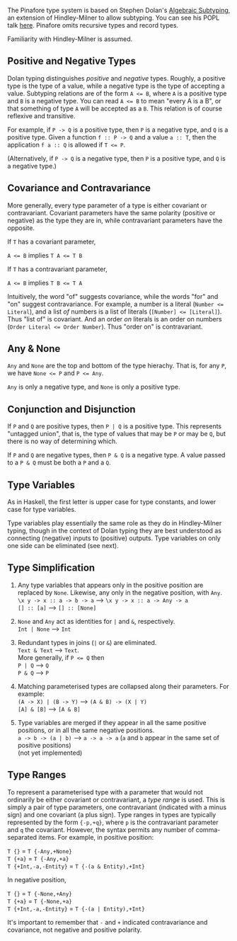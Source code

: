 The Pinafore type system is based on Stephen Dolan's [Algebraic Subtyping](https://www.cl.cam.ac.uk/~sd601/thesis.pdf), an extension of Hindley-Milner to allow subtyping.
You can see his POPL talk [here](https://www.youtube.com/watch?v=-P1ks4NPIyk).
Pinafore omits recursive types and record types.

Familiarity with Hindley-Milner is assumed.

## Positive and Negative Types

Dolan typing distinguishes *positive* and *negative* types.
Roughly, a positive type is the type of a value, while a negative type is the type of accepting a value.
Subtyping relations are of the form `A <= B`, where `A` is a positive type and `B` is a negative type.
You can read `A <= B` to mean "every A is a B", or that something of type `A` will be accepted as a `B`.
This relation is of course reflexive and transitive.

For example, if `P -> Q` is a positive type, then `P` is a negative type, and `Q` is a positive type.
Given a function `f :: P -> Q` and a value `a :: T`, then the application `f a :: Q` is allowed if `T <= P`.

(Alternatively, if `P -> Q` is a negative type, then `P` is a positive type, and `Q` is a negative type.)

## Covariance and Contravariance

More generally, every type parameter of a type is either covariant or contravariant.
Covariant parameters have the same polarity (positive or negative) as the type they are in, while contravariant parameters have the opposite.

If `T` has a covariant parameter,

`A <= B` implies `T A <= T B`

If `T` has a contravariant parameter,

`A <= B` implies `T B <= T A`

Intuitively, the word "of" suggests covariance, while the words "for" and "on" suggest contravariance.
For example, a number is a literal (`Number <= Literal`), and a list *of* numbers is a list of literals (`[Number] <= [Literal]`).
Thus "list of" is covariant.
And an order *on* literals is an order on numbers (`Order Literal <= Order Number`).
Thus "order on" is contravariant.

## Any & None

`Any` and `None` are the top and bottom of the type hierachy. That is, for any `P`, we have `None <= P` and `P <= Any`.

`Any` is only a negative type, and `None` is only a positive type.

## Conjunction and Disjunction

If `P` and `Q` are positive types, then `P | Q` is a positive type.
This represents "untagged union", that is, the type of values that may be `P` or may be `Q`, but there is no way of determining which.

If `P` and `Q` are negative types, then `P & Q` is a negative type.
A value passed to a `P & Q` must be both a `P` and a `Q`.

## Type Variables

As in Haskell, the first letter is upper case for type constants, and lower case for type variables.

Type variables play essentially the same role as they do in Hindley-Milner typing, though in the context of Dolan typing they are best understood as connecting (negative) inputs to (positive) outputs.
Type variables on only one side can be eliminated (see next).

## Type Simplification

1. Any type variables that appears only in the positive position are replaced by `None`. Likewise, any only in the negative position, with `Any`.  
`\x y -> x :: a -> b -> a` --> `\x y -> x :: a -> Any -> a`  
`[] :: [a]` --> `[] :: [None]`

1. `None` and `Any` act as identities for `|` and `&`, respectively.  
`Int | None` --> `Int`

1. Redundant types in joins (`|` or `&`) are eliminated.  
`Text & Text` --> `Text`.  
More generally, if `P <= Q` then  
`P | Q` --> `Q`  
`P & Q` --> `P`

1. Matching parameterised types are collapsed along their parameters. For example:  
`(A -> X) | (B -> Y)` --> `(A & B) -> (X | Y)`  
`[A] & [B]` --> `[A & B]`

1. Type variables are merged if they appear in all the same positive positions, or in all the same negative positions.  
`a -> b -> (a | b)` --> `a -> a -> a` (`a` and `b` appear in the same set of positive positions)  
(not yet implemented)

## Type Ranges

To represent a parameterised type with a parameter that would not ordinarily be either covariant or contravariant, a *type range* is used.
This is simply a pair of type parameters, one contravariant (indicated with a minus sign) and one covariant (a plus sign).
Type ranges in types are typically represented by the form `{-p,+q}`, where `p` is the contravariant parameter and `q` the covariant.
However, the syntax permits any number of comma-separated items. For example, in positive position:

`T {}` = `T {-Any,+None}`  
`T {+a}` = `T {-Any,+a}`  
`T {+Int,-a,-Entity}` = `T {-(a & Entity),+Int}`

In negative position,

`T {}` = `T {-None,+Any}`  
`T {+a}` = `T {-None,+a}`  
`T {+Int,-a,-Entity}` = `T {-(a | Entity),+Int}`

It's important to remember that `-` and `+` indicated contravariance and covariance, not negative and positive polarity.
